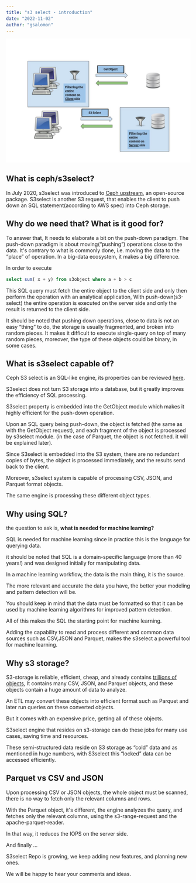 ```yaml
---
title: "s3 select - introduction"
date: "2022-11-02"
author: "gsalomon"
---
```


![s3select illustration](images/s3select-into.png)

## What is ceph/s3select?
In July 2020, s3select was introduced to [Ceph upstream](https://github.com/ceph/s3select), an open-source package.
S3select is another S3 request, that enables the client to push down an SQL statement(according to AWS spec) into Ceph storage.

## Why do we need that? What is it good for?
To answer that, It needs to elaborate a bit on the push-down paradigm.
The push-down paradigm is about moving(“pushing”) operations close to the data.
It's contrary to what is commonly done, i.e. moving the data to the “place” of operation.
In a big-data ecosystem, it makes a big difference. 

In order to execute 
```SQL
select sum( x + y) from s3object where a + b > c
```

This SQL query must fetch the entire object to the client side and only then perform the operation with an analytical application,
With push-down(s3-select) the entire operation is executed on the server side and only the result is returned to the client side.

It should be noted that pushing down operations, close to data is not an easy “thing” to do, the storage is usually fragmented, and broken into random pieces.
It makes it difficult to execute single-query on top of many random pieces, moreover, the type of these objects could be binary, in some cases.

## What is s3select capable of?
Ceph S3 select is an SQL-like engine, its properties can be reviewed [here](https://docs.ceph.com/en/latest/radosgw/s3select/#).

S3select does not turn S3 storage into a database, but it greatly improves the efficiency of SQL processing.

S3select property is embedded into the GetObject module which makes it highly efficient for the push-down operation.

Upon an SQL query being push-down, the object is fetched (the same as with the GetObject request), and each fragment of the object is processed by s3select module.
(in the case of Parquet, the object is not fetched. it will be explained later).

Since S3select is embedded into the S3 system, there are no redundant copies of bytes, the object is processed immediately, and the results send back to the client.

Moreover, s3select system is capable of processing CSV, JSON, and Parquet format objects.

The same engine is processing these different object types.

## Why using SQL?
the question to ask is,    __what is needed for machine learning?__

SQL is needed for machine learning since in practice this is the language for querying data. 

it should be noted that SQL is a domain-specific language (more than 40 years!) and was designed initially for manipulating data.

In a machine learning workflow, the data is the main thing, it is the source.

The more relevant and accurate the data you have, the better your modeling and pattern detection will be.

You should keep in mind that the data must be formatted so that it can be used by machine learning algorithms for improved pattern detection.

All of this makes the SQL the starting point for machine learning.

Adding the capability to read and process different and common data sources such as CSV,JSON and Parquet, 
makes the s3select a powerful tool for machine learning.

## Why s3 storage? 
S3-storage is reliable, efficient, cheap, and already contains [trillions of objects](https://www.zdnet.com/article/aws-s3-storage-now-holds-over-100-trillion-objects/), It contains many CSV, JSON, and Parquet objects, and these objects contain a huge amount of data to analyze.

An ETL may convert these objects into efficient format such as Parquet and later run queries on these converted objects.

But it comes with an expensive price, getting all of these objects.

S3select engine that resides on s3-storage can do these jobs for many use cases, saving time and resources.

These semi-structured data reside on S3 storage as “cold” data and as mentioned in huge numbers, with S3select this “locked” data can be accessed efficiently. 

## Parquet vs CSV and JSON
Upon processing CSV or JSON objects, the whole object must be scanned, there is no way to fetch only the relevant columns and rows.

With the Parquet object, it's different, the engine analyzes the query, and fetches only the relevant columns, using the s3-range-request and the apache-parquet-reader.

In that way, it reduces the IOPS on the server side.

And finally … 

S3select Repo is growing, we keep adding new features, and planning new ones.

We will be happy to hear your comments and ideas.


